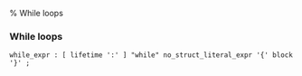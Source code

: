 % While loops

### While loops

```antlr
while_expr : [ lifetime ':' ] "while" no_struct_literal_expr '{' block '}' ;
```

